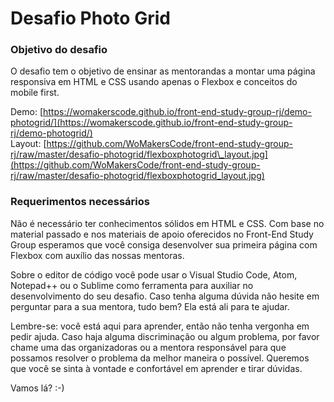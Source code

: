 # Desafio Photo Grid

### Objetivo do desafio

O desafio tem o objetivo de ensinar as mentorandas a montar uma página responsiva em HTML e CSS usando apenas o Flexbox e conceitos do mobile first.   
  
Demo: [https://womakerscode.github.io/front-end-study-group-rj/demo-photogrid/](https://womakerscode.github.io/front-end-study-group-rj/demo-photogrid/)  
Layout: [https://github.com/WoMakersCode/front-end-study-group-rj/raw/master/desafio-photogrid/flexboxphotogrid\_layout.jpg](https://github.com/WoMakersCode/front-end-study-group-rj/raw/master/desafio-photogrid/flexboxphotogrid_layout.jpg)

### Requerimentos necessários

Não é necessário ter conhecimentos sólidos em HTML e CSS. Com base no material passado e nos materiais de apoio oferecidos no Front-End Study Group esperamos que você consiga desenvolver sua primeira página com Flexbox com auxílio das nossas mentoras.

Sobre o editor de código você pode usar o Visual Studio Code, Atom, Notepad++ ou o Sublime como ferramenta para auxiliar no desenvolvimento do seu desafio. Caso tenha alguma dúvida não hesite em perguntar para a sua mentora, tudo bem? Ela está ali para te ajudar.

Lembre-se: você está aqui para aprender, então não tenha vergonha em pedir ajuda. Caso haja alguma discriminação ou algum problema, por favor chame uma das organizadoras ou a mentora responsável para que possamos resolver o problema da melhor maneira o possível. Queremos que você se sinta à vontade e confortável em aprender e tirar dúvidas. 

Vamos lá? :-\)

